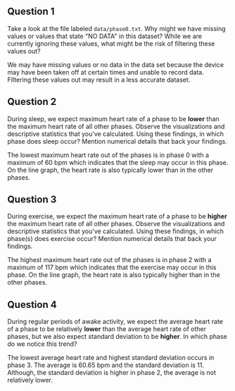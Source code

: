 ## Question 1

Take a look at the file labeled `data/phase0.txt`. Why might we have missing values or values that state "NO DATA" in this dataset? While we are currently ignoring these values, what might be the risk of filtering these values out?

We may have missing values or no data in the data set because the device may have been taken off at certain times and unable to record data. FIltering these values out may result in a less accurate dataset. 

## Question 2

During sleep, we expect maximum heart rate of a phase to be **lower** than the maximum heart rate of all other phases. Observe the visualizations and descriptive statistics that you've calculated. Using these findings, in which phase does sleep occur? Mention numerical details that back your findings.

The lowest maximum heart rate out of the phases is in phase 0 with a maximum of 60 bpm which indicates that the sleep may occur in this phase. On the line graph, the heart rate is also typically lower than in the other phases. 

## Question 3

During exercise, we expect the maximum heart rate of a phase to be **higher** the maximum heart rate of all other phases. Observe the visualizations and descriptive statistics that you've calculated. Using these findings, in which phase(s) does exercise occur? Mention numerical details that back your findings. 

The highest maximum heart rate out of the phases is in phase 2 with a maximum of 117 bpm which indicates that the exercise may occur in this phase. On the line graph, the heart rate is also typically higher than in the other phases. 

## Question 4

During regular periods of awake activity, we expect the average heart rate of a phase to be relatively **lower** than the average heart rate of other phases, but we also expect standard deviation to be **higher**. In which phase do we notice this trend?

The lowest average heart rate and highest standard deviation occurs in phase 3. The average is 60.65 bpm and the standard deviation is 11. Although, the standard deviation is higher in phase 2, the average is not relatively lower. 
